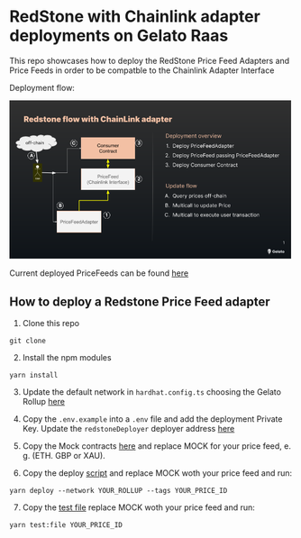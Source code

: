 # RedStone with Chainlink adapter deployments on Gelato Raas 

This repo showcases how to deploy the RedStone Price Feed Adapters and Price Feeds in order to be compatble to the Chainlink Adapter Interface 


Deployment flow:

<img src="docs/flow-redstone.png" width="500"/>


Current deployed PriceFeeds can be found [here](./docs/deployments.md)


## How to deploy a Redstone Price Feed adapter

1) Clone this repo

```shell
git clone
```

2) Install the npm modules

```shell
yarn install
```

3) Update the default network in `hardhat.config.ts` choosing the Gelato Rollup [here](./hardhat.config.ts#L34)


4) Copy the `.env.example` into a `.env` file and add the deployment Private Key. Update the `redstoneDeployer` deployer address [here](./hardhat.config.ts#L43)


5) Copy the Mock contracts [here](./contracts/PriceFeeds/MOCK/) and replace MOCK for your price feed, e. g. (ETH. GBP or XAU).


6) Copy the deploy [script](./deploy/MOCK.deploy.ts) and replace MOCK woth your price feed and run:

```shell
yarn deploy --network YOUR_ROLLUP --tags YOUR_PRICE_ID
```

7) Copy the [test file](./test/priceFeeds/Mock.ts) replace MOCK woth your price feed and run:
```shell
yarn test:file YOUR_PRICE_ID
```